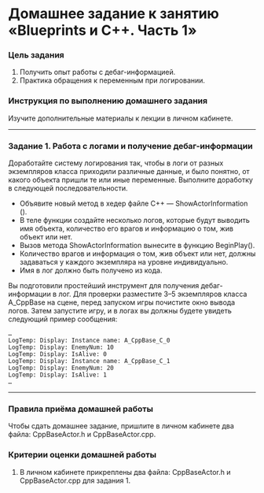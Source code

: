 # Домашнее задание к занятию «Blueprints и С++. Часть 1»

### Цель задания

1. Получить опыт работы с дебаг-информацией.
2. Практика обращения к переменным при логировании.

### Инструкция по выполнению домашнего задания

Изучите дополнительные материалы к лекции в личном кабинете.

------

### Задание 1. Работа с логами и получение дебаг-информации

Доработайте систему логирования так, чтобы в логи от разных экземпляров класса приходили различные данные, и было понятно, от какого объекта пришли те или иные переменные. Выполните доработку в следующей последовательности.

* Объявите новый метод в хедер файле С++ — ShowActorInformation ().
* В теле функции создайте несколько логов, которые будут выводить имя объекта, количество его врагов и информацию о том, жив объект или нет.
* Вызов метода ShowActorInformation вынесите в функцию BeginPlay(). 
* Количество врагов и информация о том, жив объект или нет, должны задаваться у каждого экземпляра на уровне индивидуально.
* Имя в лог должно быть получено из кода.

Вы подготовили простейший инструмент для получения дебаг-информации в лог. Для проверки разместите 3–5 экземпляров класса A_CppBase на сцене, перед запуском игры почистите окно вывода логов. Затем запустите игру, и в логах вы должны будете увидеть следующий пример сообщения:

```
…
LogTemp: Display: Instance name: A_CppBase_C_0
LogTemp: Display: EnemyNum: 10
LogTemp: Display: IsAlive: 0
LogTemp: Display: Instance name: A_CppBase_C_1
LogTemp: Display: EnemyNum: 20
LogTemp: Display: IsAlive: 1
…
```
------

### Правила приёма домашней работы

Чтобы сдать домашнее задание, пришлите в личном кабинете два файла: CppBaseActor.h и CppBaseActor.срр.

### Критерии оценки домашней работы

1. В личном кабинете прикреплены два файла: CppBaseActor.h и CppBaseActor.срр для задания 1.


